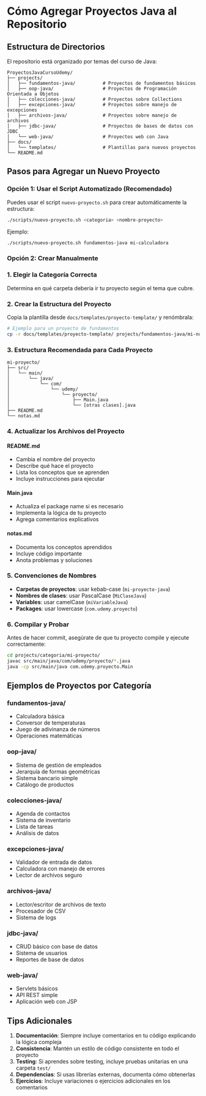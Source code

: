 # Cómo Agregar Proyectos Java al Repositorio

## Estructura de Directorios

El repositorio está organizado por temas del curso de Java:

```
ProyectosJavaCursoUdemy/
├── projects/
│   ├── fundamentos-java/          # Proyectos de fundamentos básicos
│   ├── oop-java/                  # Proyectos de Programación Orientada a Objetos
│   ├── colecciones-java/          # Proyectos sobre Collections
│   ├── excepciones-java/          # Proyectos sobre manejo de excepciones
│   ├── archivos-java/             # Proyectos sobre manejo de archivos
│   ├── jdbc-java/                 # Proyectos de bases de datos con JDBC
│   └── web-java/                  # Proyectos web con Java
├── docs/
│   └── templates/                 # Plantillas para nuevos proyectos
└── README.md
```

## Pasos para Agregar un Nuevo Proyecto

### Opción 1: Usar el Script Automatizado (Recomendado)

Puedes usar el script `nuevo-proyecto.sh` para crear automáticamente la estructura:

```bash
./scripts/nuevo-proyecto.sh <categoria> <nombre-proyecto>
```

Ejemplo:
```bash
./scripts/nuevo-proyecto.sh fundamentos-java mi-calculadora
```

### Opción 2: Crear Manualmente

### 1. Elegir la Categoría Correcta
Determina en qué carpeta debería ir tu proyecto según el tema que cubre.

### 2. Crear la Estructura del Proyecto
Copia la plantilla desde `docs/templates/proyecto-template/` y renómbrala:

```bash
# Ejemplo para un proyecto de fundamentos
cp -r docs/templates/proyecto-template/ projects/fundamentos-java/mi-nuevo-proyecto/
```

### 3. Estructura Recomendada para Cada Proyecto

```
mi-proyecto/
├── src/
│   └── main/
│       └── java/
│           └── com/
│               └── udemy/
│                   └── proyecto/
│                       ├── Main.java
│                       └── [otras clases].java
├── README.md
└── notas.md
```

### 4. Actualizar los Archivos del Proyecto

#### README.md
- Cambia el nombre del proyecto
- Describe qué hace el proyecto
- Lista los conceptos que se aprenden
- Incluye instrucciones para ejecutar

#### Main.java
- Actualiza el package name si es necesario
- Implementa la lógica de tu proyecto
- Agrega comentarios explicativos

#### notas.md
- Documenta los conceptos aprendidos
- Incluye código importante
- Anota problemas y soluciones

### 5. Convenciones de Nombres

- **Carpetas de proyectos**: usar kebab-case (`mi-proyecto-java`)
- **Nombres de clases**: usar PascalCase (`MiClaseJava`)
- **Variables**: usar camelCase (`miVariableJava`)
- **Packages**: usar lowercase (`com.udemy.proyecto`)

### 6. Compilar y Probar

Antes de hacer commit, asegúrate de que tu proyecto compile y ejecute correctamente:

```bash
cd projects/categoria/mi-proyecto/
javac src/main/java/com/udemy/proyecto/*.java
java -cp src/main/java com.udemy.proyecto.Main
```

## Ejemplos de Proyectos por Categoría

### fundamentos-java/
- Calculadora básica
- Conversor de temperaturas
- Juego de adivinanza de números
- Operaciones matemáticas

### oop-java/
- Sistema de gestión de empleados
- Jerarquía de formas geométricas
- Sistema bancario simple
- Catálogo de productos

### colecciones-java/
- Agenda de contactos
- Sistema de inventario
- Lista de tareas
- Análisis de datos

### excepciones-java/
- Validador de entrada de datos
- Calculadora con manejo de errores
- Lector de archivos seguro

### archivos-java/
- Lector/escritor de archivos de texto
- Procesador de CSV
- Sistema de logs

### jdbc-java/
- CRUD básico con base de datos
- Sistema de usuarios
- Reportes de base de datos

### web-java/
- Servlets básicos
- API REST simple
- Aplicación web con JSP

## Tips Adicionales

1. **Documentación**: Siempre incluye comentarios en tu código explicando la lógica compleja
2. **Consistencia**: Mantén un estilo de código consistente en todo el proyecto
3. **Testing**: Si aprendes sobre testing, incluye pruebas unitarias en una carpeta `test/`
4. **Dependencias**: Si usas librerías externas, documenta cómo obtenerlas
5. **Ejercicios**: Incluye variaciones o ejercicios adicionales en los comentarios